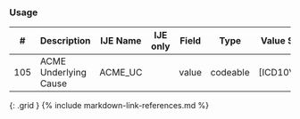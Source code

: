 ### Usage


| **#** |  **Description**   |  **IJE Name**   | IJE only |  **Field**  |  **Type**  | **Value Set**  |
| :---------: | ------------- | ------------ | :----------: |---------- | -------- | -------- |
| 105 | ACME Underlying Cause | ACME_UC| |value | codeable | [ICD10VS] | 
{: .grid }
{% include markdown-link-references.md %}
